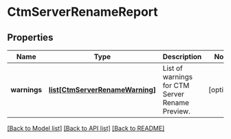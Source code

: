 # CtmServerRenameReport

## Properties
Name | Type | Description | Notes
------------ | ------------- | ------------- | -------------
**warnings** | [**list[CtmServerRenameWarning]**](CtmServerRenameWarning.md) | List of warnings for CTM Server Rename Preview. | [optional] 

[[Back to Model list]](../README.md#documentation-for-models) [[Back to API list]](../README.md#documentation-for-api-endpoints) [[Back to README]](../README.md)

